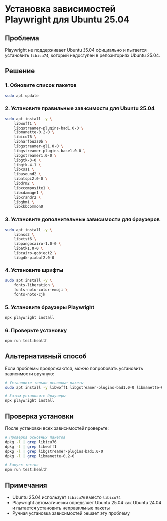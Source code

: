 # Установка зависимостей Playwright для Ubuntu 25.04

## Проблема
Playwright не поддерживает Ubuntu 25.04 официально и пытается установить `libicu74`, который недоступен в репозиториях Ubuntu 25.04.

## Решение

### 1. Обновите список пакетов
```bash
sudo apt update
```

### 2. Установите правильные зависимости для Ubuntu 25.04
```bash
sudo apt install -y \
    libwoff1 \
    libgstreamer-plugins-bad1.0-0 \
    libmanette-0.2-0 \
    libicu76 \
    libharfbuzz0b \
    libgstreamer-gl1.0-0 \
    libgstreamer-plugins-base1.0-0 \
    libgstreamer1.0-0 \
    libgtk-3-0 \
    libgtk-4-1 \
    libxss1 \
    libasound2 \
    libatspi2.0-0 \
    libdrm2 \
    libxcomposite1 \
    libxdamage1 \
    libxrandr2 \
    libgbm1 \
    libxkbcommon0
```

### 3. Установите дополнительные зависимости для браузеров
```bash
sudo apt install -y \
    libnss3 \
    libxtst6 \
    libpangocairo-1.0-0 \
    libatk1.0-0 \
    libcairo-gobject2 \
    libgdk-pixbuf2.0-0
```

### 4. Установите шрифты
```bash
sudo apt install -y \
    fonts-liberation \
    fonts-noto-color-emoji \
    fonts-noto-cjk
```

### 5. Установите браузеры Playwright
```bash
npx playwright install
```

### 6. Проверьте установку
```bash
npm run test:health
```

## Альтернативный способ

Если проблемы продолжаются, можно попробовать установить зависимости вручную:

```bash
# Установите только основные пакеты
sudo apt install -y libwoff1 libgstreamer-plugins-bad1.0-0 libmanette-0.2-0 libicu76

# Затем установите браузеры
npx playwright install
```

## Проверка установки

После установки всех зависимостей проверьте:

```bash
# Проверка основных пакетов
dpkg -l | grep libicu76
dpkg -l | grep libwoff1
dpkg -l | grep libgstreamer-plugins-bad1.0-0
dpkg -l | grep libmanette-0.2-0

# Запуск тестов
npm run test:health
```

## Примечания

- Ubuntu 25.04 использует `libicu76` вместо `libicu74`
- Playwright автоматически определяет Ubuntu 25.04 как Ubuntu 24.04 и пытается установить неправильные пакеты
- Ручная установка зависимостей решает эту проблему
